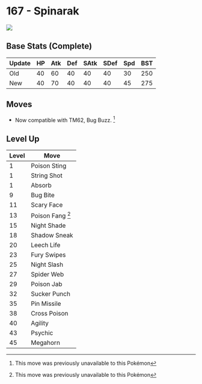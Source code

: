 # 167 - Spinarak
![][167]

## Base Stats (Complete)

Update | HP | Atk | Def | SAtk | SDef | Spd | BST
---    | ---| --- | --- | ---  | ---  | --- | ---
Old    | 40 |  60 |  40 |  40  |  40  |  30  |  250
New    | 40 |  70 |  40 |  40  |  40  |  45  |  275

## Moves

 - Now compatible with TM62, Bug Buzz. [^1]

## Level Up

Level | Move
---   | ---
  1   | Poison Sting
  1   | String Shot
  1   | Absorb
  9   | Bug Bite
 11   | Scary Face
 13   | Poison Fang [^1]
 15   | Night Shade
 18   | Shadow Sneak
 20   | Leech Life
 23   | Fury Swipes
 25   | Night Slash
 27   | Spider Web
 29   | Poison Jab
 32   | Sucker Punch
 35   | Pin Missile
 38   | Cross Poison
 40   | Agility
 43   | Psychic
 45   | Megahorn




[^1]: This move was previously unavailable to this Pokémon

[167]: ../img/pokemon/167.png
